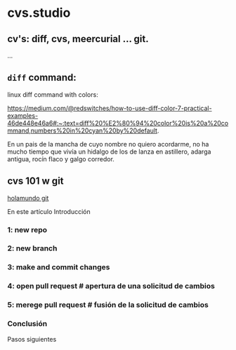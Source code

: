 # cvs.studio

## cv's: diff, cvs, meercurial ... git.

...

## `diff` command:

linux diff command with colors: 

https://medium.com/@redswitches/how-to-use-diff-color-7-practical-examples-46de448e46a6#:~:text=diff%20%E2%80%94%20color%20is%20a%20command,numbers%20in%20cyan%20by%20default.

En un pais de la mancha
de cuyo nombre no quiero acordarme,
no ha mucho tiempo que vivía un hidalgo 
de los de lanza en astillero, adarga antigua, 
rocín flaco y galgo corredor.


## cvs 101 w git

[holamundo git](https://docs.github.com/es/get-started/start-your-journey/hello-world)

En este artículo
Introducción
###  1: new repo
###  2: new branch
###  3: make and commit changes
###  4: open pull request    # apertura de una solicitud de cambios
###  5: merege pull request  # fusión de la solicitud de cambios
###  Conclusión

Pasos siguientes
